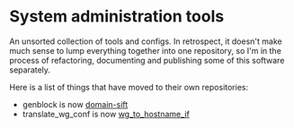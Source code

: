 # System administration tools

An unsorted collection of tools and configs. In retrospect, it
doesn't make much sense to lump everything together into one
repository, so I'm in the process of refactoring, documenting and
publishing some of this software separately.

Here is a list of things that have moved to their own repositories:

- genblock is now [domain-sift](https://github.com/3uryd1ce/domain-sift)
- translate_wg_conf is now [wg_to_hostname_if](https://github.com/3uryd1ce/wg_to_hostname_if)
